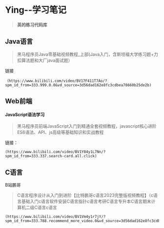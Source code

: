 # Ying--学习笔记

> #### 英的练习代码库
>

## Java语言

> 黑马程序员Java零基础视频教程_上部(Java入门，含斯坦福大学练习题+力扣算法题和大厂java面试题）

链接

	（https://www.bilibili.com/video/BV17F411T7Ao/?spm_id_from=333.999.0.0&vd_source=3d56dad162e8fc3cdbea78660b25de2b)


## Web前端

#### JavaScript语法学习

> 黑马程序员前端JavaScript入门到精通全套视频教程，javascript核心进阶ES6语法、API、js高级等基础知识和实战教程

链接：

	(https://www.bilibili.com/video/BV1Y84y1L7Nn/?spm_id_from=333.337.search-card.all.click)

## C语言

B站鹏哥

> C语言程序设计从入门到进阶【比特鹏哥c语言2023完整版视频教程】（c语言基础入门c语言软件安装C语言指针c语言考研C语言专升本C语言期末计算机二级C语言c语言

```
(https://www.bilibili.com/video/BV1Vm4y1r7jY/?spm_id_from=333.788.recommend_more_video.0&vd_source=3d56dad162e8fc3cdbea78660b25de2b)
```

